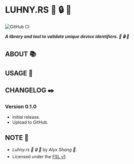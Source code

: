 # LUHNY.RS :iphone: :lock: :crab:

![GitHub CI](https://github.com/alyxshang/luhny.rs/actions/workflows/rust.yml/badge.svg)

***A library and tool to validate unique device identifiers. :iphone: :lock: :crab:***

## ABOUT :books:

## USAGE :hammer:

## CHANGELOG :black_nib:

### Version 0.1.0

- Initial release.
- Upload to GitHub.

## NOTE :scroll:

- *Luhny.rs :iphone: :lock: :crab:* by *Alyx Shang :black_heart:*.
- Licensed under the [FSL v1](https://github.com/alyxshang/fair-software-license).